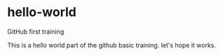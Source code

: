# hello-world
GitHub first training

This is a hello world part of the github basic training. let's hope it works.
